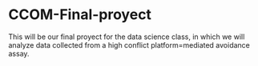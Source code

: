 # CCOM-Final-proyect
This will be our final proyect for the data science class, in which we will analyze data collected from a high conflict platform=mediated avoidance assay.
